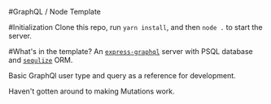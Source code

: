 #GraphQL / Node Template 

#Initialization
Clone this repo, run `yarn install`, and then `node .` to start the server.

#What's in the template?
An [`express-graphql`](https://github.com/graphql/express-graphql) server with PSQL database and [`sequlize`](http://docs.sequelizejs.com/) ORM.

Basic GraphQl user type and query as a reference for development. 

Haven't gotten around to making Mutations work.
